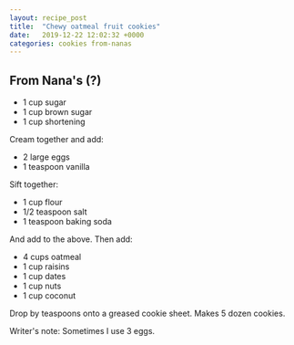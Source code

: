 ```yaml
---
layout: recipe_post
title:  "Chewy oatmeal fruit cookies"
date:   2019-12-22 12:02:32 +0000
categories: cookies from-nanas
---
```


## From Nana's (?)
* 1 cup sugar
* 1 cup brown sugar
* 1 cup shortening

Cream together and add:


* 2 large eggs
* 1 teaspoon vanilla


Sift together:


* 1 cup flour
* 1/2 teaspoon salt
* 1 teaspoon baking soda


And add to the above. Then add:


* 4 cups oatmeal
* 1 cup raisins
* 1 cup dates
* 1 cup nuts
* 1 cup coconut


Drop by teaspoons onto a greased cookie sheet. Makes 5 dozen cookies.



Writer's note: Sometimes I use 3 eggs.

